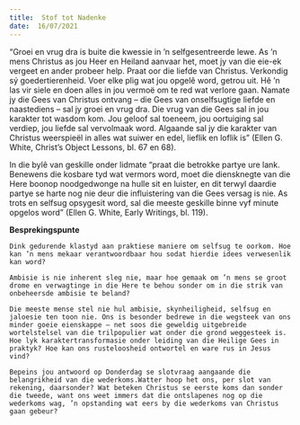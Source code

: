 ```yaml
---
title:  Stof tot Nadenke
date:  16/07/2021
---
```


“Groei en vrug dra is buite die kwessie in ’n selfgesentreerde lewe. As ’n mens Christus as jou Heer en Heiland aanvaar het, moet jy van die eie-ek vergeet en ander probeer help. Praat oor die liefde van Christus. Verkondig sý goedertierenheid. Voer elke plig wat jou opgelê word, getrou uit. Hê ’n las vir siele en doen alles in jou vermoë om te red wat verlore gaan. Namate jy die Gees van Christus ontvang – die Gees van onselfsugtige liefde en naastediens – sal jy groei en vrug dra. Die vrug van die Gees sal in jou karakter tot wasdom kom. Jou geloof sal toeneem, jou oortuiging sal verdiep, jou liefde sal vervolmaak word. Algaande sal jy die karakter van Christus weerspieël in alles wat suiwer en edel, lieflik en loflik is” (Ellen G. White, Christ’s Object Lessons, bl. 67 en 68).

In die bylê van geskille onder lidmate “praat die betrokke partye ure lank. Benewens die kosbare tyd wat vermors word, moet die diensknegte van die Here boonop noodgedwonge na hulle sit en luister, en dit terwyl daardie partye se harte nog nie deur die influistering van die Gees versag is nie. As trots en selfsug opsygesit word, sal die meeste geskille binne vyf minute opgelos word” (Ellen G. White, Early Writings, bl. 119).

**Besprekingspunte**

`Dink gedurende klastyd aan praktiese maniere om selfsug te oorkom. Hoe kan ’n mens mekaar verantwoordbaar hou sodat hierdie idees verwesenlik kan word?`

`Ambisie is nie inherent sleg nie, maar hoe gemaak om ’n mens se groot drome en verwagtinge in die Here te behou sonder om in die strik van onbeheersde ambisie te beland?`

`Die meeste mense stel nie hul ambisie, skynheiligheid, selfsug en jaloesie ten toon nie. Ons is besonder bedrewe in die wegsteek van ons minder goeie eienskappe – net soos die geweldig uitgebreide wortelstelsel van die trilpopulier wat onder die grond weggesteek is. Hoe lyk karaktertransformasie onder leiding van die Heilige Gees in praktyk? Hoe kan ons rusteloosheid ontwortel en ware rus in Jesus vind?`

`Bepeins jou antwoord op Donderdag se slotvraag aangaande die belangrikheid van die wederkoms.Watter hoop het ons, per slot van rekening, daarsonder? Wat beteken Christus se eerste koms dan sonder die tweede, want ons weet immers dat die ontslapenes nog op die wederkoms wag, ’n opstanding wat eers by die wederkoms van Christus gaan gebeur?`